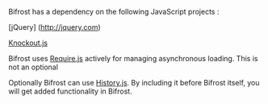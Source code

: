 Bifrost has a dependency on the following JavaScript projects : 

[jQuery] (http://jquery.com)

[Knockout.js](http://knockoutjs.com/)


Bifrost uses [Require.js](http://requirejs.org/) actively for managing asynchronous loading. This is not an optional 


Optionally Bifrost can use [History.js](http://github.com/balupton/History.js/). By including it before Bifrost itself, you will get added functionality in Bifrost.
